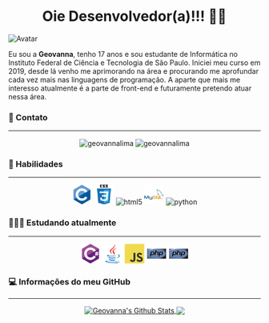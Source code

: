 <!--
**Geovanna-Lima/Geovanna-Lima** is a ✨ _special_ ✨ repository because its `README.md` (this file) appears on your GitHub profile.
-->
<h1 align = "center">Oie Desenvolvedor(a)!!! 👋🏼 </h1>

<img src="https://user-images.githubusercontent.com/71272198/120073460-c771ed80-c06e-11eb-8da8-9f3d384fd0b4.png" alt="Avatar">

<p> Eu sou a <strong>Geovanna</strong>, tenho 17 anos e sou estudante de Informática no Instituto Federal de Ciência e Tecnologia de São Paulo. Iniciei meu curso em 2019, desde lá venho me aprimorando na área e procurando me aprofundar cada vez mais nas linguagens de programação. A aparte que mais me interesso atualmente é a parte de front-end e futuramente pretendo atuar nessa área.</p>

<h3 align = "left"> 📱 Contato</h3>
<hr>
<p align = "center">
    <a style="text-decoration: none;" href="https://codepen.io/geovanna-lima" target="_blank"> 
        <img align = "center" src = "https://cdn3.iconfinder.com/data/icons/logos-and-brands-adobe/512/59_Codepen-512.png" alt ="geovannalima" height ="40" width ="40" /> 
    </a>
    <a style="text-decoration: none;" href = "https://www.linkedin.com/in/geovanna-s-lima/" target = "_blank"> 
        <img align = "center" src = "https://image.flaticon.com/icons/png/512/174/174857.png"alt ="geovannalima" height ="40" width ="40"/> 
    </a>
</p>

<h3 align = "left">🔧 Habilidades </h3>
<hr>
<p align = "center"> 
    <a style="text-decoration: none;" href="https://www.cprogramming.com/" target="_blank"> 
    <img src = "https://raw.githubusercontent.com/devicons/devicon/master/icons/c/c-original.svg "alt =" c "width =" 40 "height =" 40 "/> 
    </a> 
    <a style="text-decoration: none;" href="https://www.w3schools.com/css/" target="_blank"> 
        <img  src = "https://raw.githubusercontent.com/devicons/devicon/master/icons/css3/css3-original-wordmark.svg"alt =" css3 "width =" 40 "height =" 40 "/> 
    </a> 
    <a style="text-decoration: none;" href ="https://www.w3.org/html/ "target =" _ blank "> 
        <img src ="https://user-images.githubusercontent.com/71272198/120074076-8a5b2a80-c071-11eb-80a9-afedbcd7c69a.png"alt =" html5 "width =" 40 "height =" 40 "/> 
    </a> 
    <a style="text-decoration: none;" href="https://www.mysql.com/" target="_blank"> 
        <img src ="https://raw.githubusercontent.com/devicons/devicon/master/icons/mysql/mysql-original-wordmark.svg "alt =" mysql "width =" 40 "height =" 40 "/> 
    </a> 
    <a style="text-decoration: none;" href="https://www.python.org" target="_blank"> 
        <img src ="https://img.icons8.com/color/452/python.png" alt =" python "width =" 40 "height =" 40 "/> 
    </a> 
</p>

<h3 align = "left">👩🏻‍🎓 Estudando atualmente</h3>
<hr>
<p align = "center">
    <a style="text-decoration: none;" href = "https://www.w3schools.com/cs/" target = "_ blank"> 
        <img src = "https://raw.githubusercontent.com/devicons/devicon/master/icons/csharp/csharp-original.svg "alt =" csharp "largura =" 40 "height = "40" /> 
    </a> 
    <a style="text-decoration: none;" href="https://www.java.com" target="_blank"> 
        <img src ="https://raw.githubusercontent.com/devicons/devicon/master/icons/java/java-original.svg "alt =" java "width =" 40 "height =" 40 "/> 
    </a> 
    <a style="text-decoration: none;" href="https://desenvolvedor.mozilla.org/en-US/docs/Web/JavaScript "target =" _ blank "> 
        <img src ="https://raw.githubusercontent.com/devicons/devicon/master/icons/javascript/javascript-original.svg "alt =" javascript "width =" 40 "height =" 40 "/> 
    </a> 
    <a style="text-decoration: none;" href="https://www.php.net "target =" _ blank "> 
        <img src ="https://raw.githubusercontent.com/devicons/devicon/master/icons/php/php-original.svg "alt =" php "width =" 40 "height =" 40 "/> 
    </a> 
    <a style="text-decoration: none;" href="https://www.php.net "target =" _ blank "> 
        <img src ="https://raw.githubusercontent.com/devicons/devicon/master/icons/php/php-original.svg "alt =" elixir "width =" 40 "height =" 40 "/> 
    </a> 
</p>

<h3 align = "left">💻 Informações do meu GitHub </h3>
<hr>
<p align = "center">
    <a href="https://github.com/Geovanna-Lima">
        <img align="center" alt="Geovanna's Github Stats" src="https://github-readme-stats.vercel.app/api?username=Geovanna-Lima&show_icons=true&theme=radical" />
    </a>
    <a href="https://github.com/Pamela-Carvalho">
        <img align="center" src="https://github-readme-stats.anuraghazra1.vercel.app/api/top-langs/?username=Geovanna-Lima&theme=radical" />
    </a>
</p>





